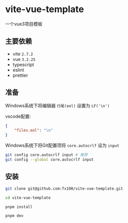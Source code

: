# vite-vue-template

一个vue3项目模板

## 主要依赖

- vite `2.7.2`
- vue `3.2.25`
- typescript
- eslint
- prettier

## 准备

Windows系统下将编辑器 `行尾(eol)` 设置为 `LF('\n')`

vscode配置:
```json
{
    "files.eol": "\n"
}
```

Windows系统下将Git配置项将 `core.autocrlf` 设为 `input`

```bash
git config core.autocrlf input # 推荐
git config --global core.autocrlf input
```

## 安装

```bash
git clone git@github.com:fx100/vite-vue-template.git

cd vite-vue-template

pnpm install

pnpm dev
```
